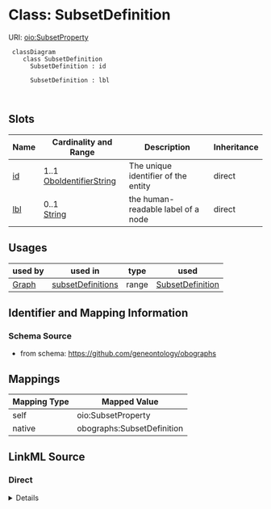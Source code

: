 # Class: SubsetDefinition



URI: [oio:SubsetProperty](http://www.geneontology.org/formats/oboInOwl#SubsetProperty)



```{mermaid}
 classDiagram
    class SubsetDefinition
      SubsetDefinition : id
        
      SubsetDefinition : lbl
        
      
```




<!-- no inheritance hierarchy -->


## Slots

| Name | Cardinality and Range | Description | Inheritance |
| ---  | --- | --- | --- |
| [id](id.md) | 1..1 <br/> [OboIdentifierString](OboIdentifierString.md) | The unique identifier of the entity | direct |
| [lbl](lbl.md) | 0..1 <br/> [String](String.md) | the human-readable label of a node | direct |





## Usages

| used by | used in | type | used |
| ---  | --- | --- | --- |
| [Graph](Graph.md) | [subsetDefinitions](subsetDefinitions.md) | range | [SubsetDefinition](SubsetDefinition.md) |






## Identifier and Mapping Information







### Schema Source


* from schema: https://github.com/geneontology/obographs





## Mappings

| Mapping Type | Mapped Value |
| ---  | ---  |
| self | oio:SubsetProperty |
| native | obographs:SubsetDefinition |





## LinkML Source

<!-- TODO: investigate https://stackoverflow.com/questions/37606292/how-to-create-tabbed-code-blocks-in-mkdocs-or-sphinx -->

### Direct

<details>
```yaml
name: SubsetDefinition
from_schema: https://github.com/geneontology/obographs
rank: 1000
slots:
- id
- lbl
class_uri: oio:SubsetProperty

```
</details>

### Induced

<details>
```yaml
name: SubsetDefinition
from_schema: https://github.com/geneontology/obographs
rank: 1000
attributes:
  id:
    name: id
    description: The unique identifier of the entity
    from_schema: https://github.com/geneontology/obographs
    see_also:
    - https://owlcollab.github.io/oboformat/doc/obo-syntax.html#2.5
    rank: 1000
    identifier: true
    alias: id
    owner: SubsetDefinition
    domain_of:
    - Graph
    - Node
    - SubsetDefinition
    - SynonymTypeDefinition
    range: OboIdentifierString
  lbl:
    name: lbl
    description: the human-readable label of a node
    comments:
    - the name "lbl" exists for legacy purposes, this should be considered identical
      to label in rdfs
    from_schema: https://github.com/geneontology/obographs
    aliases:
    - label
    - name
    rank: 1000
    slot_uri: rdfs:label
    alias: lbl
    owner: SubsetDefinition
    domain_of:
    - Graph
    - Node
    - SubsetDefinition
    - SynonymTypeDefinition
    range: string
class_uri: oio:SubsetProperty

```
</details>